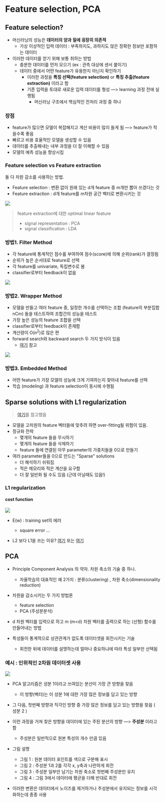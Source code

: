 # Feature selection, PCA

## Feature selection?

* 머신러닝의 성능은 **데이터의 양과 질에 굉장히 의존적** 
  * 가상 이상적인 입력 데이터 : 부족하지도, 과하지도 않은 정확한 정보만 포함하는 데이터
* 이러한 데이터를 얻기 위해 보통 취하는 방법
  * 충분한 데이터를 먼저 모으기 (ex : 관측 대상에 센서 붙이기)
  * 데이터 중에서 어떤 feature가 유용한지 아닌지 확인하기
    * 이러한 과정을 **특징 선택(feature selection)** or **특징 추출(feature extraction)** 이라고 함
    * 기존 입력을 토대로 새로운 입력 데이터를 형성 —> learning 과정 전에 실행됨
      * 머신러닝 구조에서 핵심적인 전처리 과정 중 하나



### 장점

* feature가 많으면 모델이 복잡해지고 계산 비용이 많이 들게 됨 —> feature가 적을수록 좋음
* 빠르고 비용 효율적인 모델을 생성할 수 있음
* 데이터를 추출해내는 내부 과정을 더 잘 이해할 수 있음
* 모델의 예측 성능을 향상시킴



### Feature selection vs Feature extraction

둘 다 차원 감소를 사용하는 방법.

* Feature selection : 변환 없이 원래 있는 d개 feature 중 m개만 뽑아 쓰겠다는 것
* Feature extraction : d개 feature를 m차원 공간 벡터로 변환시키는 것

![](./img/feature/2.png)

> feature extraction에 대한 optimal linear feature
>
> * signal representation : PCA
> * signal classification : LDA



### 방법1. Filter Method

* 각 feature에 통계적인 점수를 부여하여 점수(score)에 의해 순위(rank)가 결정됨
* 순위가 높은 순서대로 feature로 선택
* 각 feature를 univariate, 독립변수로 봄
* classifier로부터 feedback이 없음

![](./img/feature/1.png)



### 방법2.  Wrapper Method

* 모델을 만들고 여러 feature 중, 일정한 개수를 선택하는 조합 (feature의 부분집합 nCm) 들을 테스트하여 조합간의 성능을 테스트
* 가장 높은 성능의 feature 조합을 선택
* classifier로부터 feedback이 존재함
* 계산량이 O(n<sup>2</sup>)로 많은 편
* forward search와 backward search 두 가지 방식이 있음
  * [여기](http://softgearko.blogspot.com/2014/04/machine-learning-2-feature-selection.html) 참고

![](./img/feature/3.png)



### 방법3. Embedded Method

* 어떤 feature가 가장 모델의 성능에 크게 기여하는지 찾아내 feature를 선택
* 학습 (modeling) 과 feature selection이 동시에 수행됨



## Sparse solutions with L1 regularization

> [여기](https://www.inf.ed.ac.uk/teaching/courses/mlpr/2016/notes/w10a_sparsity_and_L1.pdf)를 참고했음

* 모델을 고차원의 feature 벡터들에 맞추려 하면 over-fitting될 위험이 있음.
* 정규화 전략
  * 몇개의 feature 들을 무시하기
  * 몇개의 feature 들을 삭제하기
  * feature 들에 연결된 아무 parameter의 가중치들을 0으로 만들기
* 여러 parameter들을 0으로 만드는 "Sparse" solutions
  * 더 해석하기 쉬워짐
  * 적은 메모리와 적은 계산을 요구함
  * 더 잘 일반화 될 수도 있음 (근데 아닐때도 있음!)



### L1 regularization

#### cost function

![](./img/feature/4.png)

* E(w) : training set의 에러
  * square error ...



* L2 보다  L1을 쓰는 이유? [여기](https://www.quora.com/Why-is-L1-regularization-supposed-to-lead-to-sparsity-than-L2) 또는 [여기](https://stats.stackexchange.com/questions/45643/why-l1-norm-for-sparse-models)



## PCA

* Principle Component Analysis 의 약자. 차원 축소의 기술 중 하나.
  * 자율학습의 대표적인 예 2가지 : 분류(clustering) , 차원 축소(dimensionality reduction)
* 차원을 감소시키는 두 가지 방법론
  * feature selection
  * PCA (주성분분석)
* d 차원 벡터를 입력으로 하고 m (m<d) 차원 벡터를 출력으로 하는 (선형) 함수를 만들어내는 방법

* 특성들이 통계적으로 상관관계가 없도록 데이터셋을 회전시키는 기술
  * 회전한 뒤에 데이터를 설명하는데  얼마나 중요하냐에 따라 특성 일부만 선택됨



### 예시 : 인위적인 2차원 데이터셋 사용

![](./img/feature/5.png)



* PCA 알고리즘은 성분 1이라고 쓰여있는 분산이 가장 큰 방향을 찾음
  * 이 방향(벡터)는 이 성분 1에 대한 가장 많은 정보를 담고 있는 방향
* 그 다음, 첫번째 방향과 직각인 방향 중 가장 많은 정보를 담고 있는 방향을 찾음 ( 성분 2 )
* 이런 과정을 거쳐 찾은 방향을 데이터에 있는 주된 분산의 방향 —> **주성분** 이라고 함
  * 주성분은 일반적으로 원본 특성의 개수 만큼 있음



* 그림 설명
  * 그림 1 : 원본 데이터 포인트를 색으로 구분해 표시
  * 그림 2 : 주성분 1과 2를 각각 x, y축과 나란하게 회전
  * 그림 3 : 주성분 일부만 남기는 차원 축소로 첫번째 주성분만 유지
  * 그림 4 : 그림 3에서 데이터에 평균을 더해 반대로 회전
* 이러한 변환은 데이터에서 노이즈를 제거하거나 주성분에서 유지되는 정보를 시각화하는데 종종 사용
